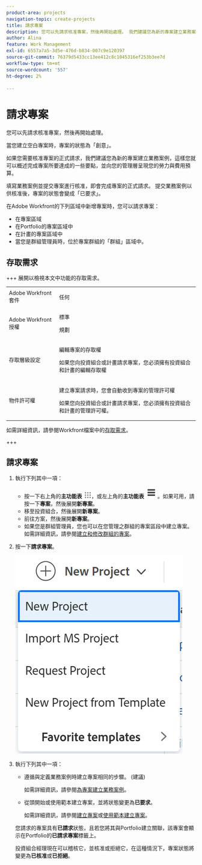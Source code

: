 ```yaml
---
product-area: projects
navigation-topic: create-projects
title: 請求專案
description: 您可以先請求核准專案，然後再開始處理。 我們建議您為新的專案建立業務案例，以便您可以概述完成專案所要達成的一些要點，並向管理團隊呈現您的人力與費用預算。 填寫業務案例並提交專案進行核准，即會完成專案的正式請求。 提交業務案例以供核准後，專案的狀態會變成「已要求」。
author: Alina
feature: Work Management
exl-id: 6557a7a5-3d5e-476d-b834-007c9e120397
source-git-commit: 76379d5433cc13ee412c8c1045316ef253b3ee7d
workflow-type: tm+mt
source-wordcount: '557'
ht-degree: 2%

---
```


# 請求專案

<!--Audited: 10/2025-->

您可以先請求核准專案，然後再開始處理。

當您建立空白專案時，專案的狀態為「創意」。

如果您需要核准專案的正式請求，我們建議您為新的專案建立業務案例，這樣您就可以概述完成專案所要達成的一些要點，並向您的管理層呈現您的勞力與費用預算。

填寫業務案例並提交專案進行核准，即會完成專案的正式請求。 提交業務案例以供核准後，專案的狀態會變成「已要求」。

在Adobe Workfront的下列區域中新增專案時，您可以請求專案：

* 在專案區域
* 在Portfolio的專案區域中
* 在計畫的專案區域中
* 當您是群組管理員時，位於專案群組的「群組」區域中。

## 存取需求

+++ 展開以檢視本文中功能的存取需求。 

<table style="table-layout:auto"> 
 <col> 
 <col> 
 <tbody> 
  <tr> 
   <td role="rowheader">Adobe Workfront套件</td> 
   <td> <p>任何</p> </td> 
  </tr> 
  <tr> 
   <td role="rowheader"> <p role="rowheader">Adobe Workfront授權</p> </td> 
   <td> <p>標準</p>
   <p>規劃</p>
   </td> 
  </tr> 
  <tr> 
   <td role="rowheader">存取層級設定</td> 
   <td> <p>編輯專案的存取權</p>
   <p>如果您向投資組合或計畫請求專案，您必須擁有投資組合和計畫的編輯存取權</p>
    </td> 
  </tr> 
  <tr> 
   <td role="rowheader">物件許可權</td> 
   <td> <p>建立專案請求時，您會自動收到專案的管理許可權 </p> 
   <p>如果您向投資組合或計畫請求專案，您必須擁有投資組合和計畫的管理許可權。</p>
   </td> 
  </tr> 
 </tbody> 
</table>

如需詳細資訊，請參閱Workfront檔案中的[存取需求](/help/quicksilver/administration-and-setup/add-users/access-levels-and-object-permissions/access-level-requirements-in-documentation.md)。

+++

<!--Old:

<table style="table-layout:auto"> 
 <col> 
 <col> 
 <tbody> 
  <tr> 
   <td role="rowheader">Adobe Workfront plan</td> 
   <td> <p>Any</p> </td> 
  </tr> 
  <tr> 
   <td role="rowheader"> <p role="rowheader">Adobe Workfront license*</p> </td> 
   <td> <p>New: Standard </p>
   Or
   <p>Current: Plan </p>
   </td> 
  </tr> 
  <tr> 
   <td role="rowheader">Access level</td> 
   <td> <p>Edit access to Projects</p> </td> 
  </tr> 
  <tr> 
   <td role="rowheader">Object permissions</td> 
   <td> <p>When you create a project request you automatically receive Manage permissions to the project </p> </td> 
  </tr> 
 </tbody> 
</table>-->

## 請求專案

1. 執行下列其中一項：

   * 按一下右上角的&#x200B;**主功能表** ![主功能表圖示](assets/main-menu-icon.png)，或左上角的&#x200B;**主功能表** ![主功能表行](assets/lines-main-menu.png)。如果可用，請按一下&#x200B;**專案**，然後展開&#x200B;**新專案**。
   * 移至投資組合，然後展開&#x200B;**新專案**。
   * 前往方案，然後展開&#x200B;**新專案**。
   * 如果您是群組管理員，您也可以在您管理之群組的專案區段中建立專案。 如需詳細資訊，請參閱[建立和修改群組的專案](../../../administration-and-setup/manage-groups/work-with-group-objects/create-and-modify-a-groups-projects.md)。

1. 按一下&#x200B;**請求專案**。

   ![新專案下拉式清單](assets/new-project-dropdown-nwe-350x358.png)

1. 執行下列其中一項：

   * 遵循與定義業務案例時建立專案相同的步驟。 (建議)

     如需詳細資訊，請參閱[為專案建立業務案例](../../../manage-work/projects/define-a-business-case/create-business-case.md)。

   * 從頭開始或使用範本建立專案，並將狀態變更為&#x200B;**已要求**。

     如需詳細資訊，請參閱[建立專案](../../../manage-work/projects/create-projects/create-project.md)或[使用範本建立專案](../../../manage-work/projects/create-projects/create-project-from-template.md)。

   您請求的專案具有&#x200B;**已請求**&#x200B;狀態，且若您將其與Portfolio建立關聯，該專案會顯示在Portfolio的&#x200B;**已請求專案**&#x200B;標籤上。

   投資組合經理現在可以稽核它，並核准或拒絕它，在這種情況下，專案狀態將變更為&#x200B;**已核准**&#x200B;或&#x200B;**已拒絕**。
